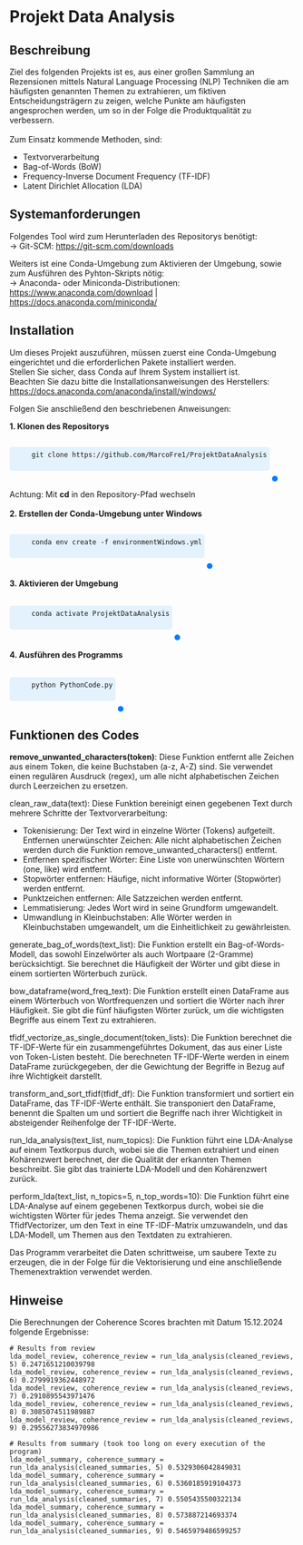# Projekt Data Analysis
## Beschreibung
Ziel des folgenden Projekts ist es, aus einer großen Sammlung an Rezensionen mittels Natural Language Processing (NLP) Techniken die am häufigsten genannten Themen zu extrahieren,
um fiktiven Entscheidungsträgern zu zeigen, 
welche Punkte am häufigsten angesprochen werden, um so in der Folge die Produktqualität zu verbessern.<br>
<br>
Zum Einsatz kommende Methoden, sind:<br>
- Textvorverarbeitung<br>
- Bag-of-Words (BoW)<br>
- Frequency-Inverse Document Frequency (TF-IDF)<br>
- Latent Dirichlet Allocation (LDA)<br>


## Systemanforderungen

Folgendes Tool wird zum Herunterladen des Repositorys benötigt:<br>
-> Git-SCM: https://git-scm.com/downloads<br>

Weiters ist eine Conda-Umgebung zum Aktivieren der Umgebung, sowie zum Ausführen des Pyhton-Skripts nötig:<br>
-> Anaconda- oder Miniconda-Distributionen: https://www.anaconda.com/download | https://docs.anaconda.com/miniconda/

## Installation

Um dieses Projekt auszuführen, müssen zuerst eine Conda-Umgebung eingerichtet und die erforderlichen Pakete installiert werden. <br>
Stellen Sie sicher, dass Conda auf Ihrem System installiert ist. <br>
Beachten Sie dazu bitte die Installationsanweisungen des Herstellers: https://docs.anaconda.com/anaconda/install/windows/

Folgen Sie anschließend den beschriebenen Anweisungen:

<b>1. Klonen des Repositorys</b><br>
<div>
  <pre style="display: inline-block; padding: 5px; background-color: #e3f2fd; border-radius: 5px;">
    <code id="command">git clone https://github.com/MarcoFre1/ProjektDataAnalysis</code>
  </pre>
  <button onclick="copyToClipboard()" style="background-color: #007BFF; color: white; padding: 5px; border: none; border-radius: 5px; cursor: pointer; display: inline-block; vertical-align: left;">
  </button>
</div>

Achtung: Mit <b>cd</b> in den Repository-Pfad wechseln
<br><br>
<b>2. Erstellen der Conda-Umgebung unter Windows</b>
<br>
<div>
  <pre style="display: inline-block; padding: 5px; background-color: #e3f2fd; border-radius: 5px;">
    <code id="command">conda env create -f environmentWindows.yml</code>
  </pre>
  <button onclick="copyToClipboard()" style="background-color: #007BFF; color: white; padding: 5px; border: none; border-radius: 5px; cursor: pointer; display: inline-block; vertical-align: left;">
  </button>
</div>
<br>
<b>3. Aktivieren der Umgebung</b>
<br><br>
<div>
  <pre style="display: inline-block; padding: 5px; background-color: #e3f2fd; border-radius: 5px;">
    <code id="command">conda activate ProjektDataAnalysis</code>
  </pre>
  <button onclick="copyToClipboard()" style="background-color: #007BFF; color: white; padding: 5px; border: none; border-radius: 5px; cursor: pointer; display: inline-block; vertical-align: left;">
  </button>
</div>
<br>
<b>4. Ausführen des Programms</b>
<br><br>
<div>
  <pre style="display: inline-block; padding: 5px; background-color: #e3f2fd; border-radius: 5px;">
    <code id="command">python PythonCode.py</code>
  </pre>
  <button onclick="copyToClipboard()" style="background-color: #007BFF; color: white; padding: 5px; border: none; border-radius: 5px; cursor: pointer; display: inline-block; vertical-align: left;">
  </button>
</div>

## Funktionen des Codes

<b>remove_unwanted_characters(token)</b>: Diese Funktion entfernt alle Zeichen aus einem Token, die keine Buchstaben (a-z, A-Z) sind. Sie verwendet einen regulären Ausdruck (regex), um alle nicht alphabetischen Zeichen durch Leerzeichen zu ersetzen.

clean_raw_data(text): Diese Funktion bereinigt einen gegebenen Text durch mehrere Schritte der Textvorverarbeitung:

- Tokenisierung: Der Text wird in einzelne Wörter (Tokens) aufgeteilt.
Entfernen unerwünschter Zeichen: Alle nicht alphabetischen Zeichen werden durch die Funktion remove_unwanted_characters() entfernt.
- Entfernen spezifischer Wörter: Eine Liste von unerwünschten Wörtern (one, like) wird entfernt.
- Stopwörter entfernen: Häufige, nicht informative Wörter (Stopwörter) werden entfernt.
- Punktzeichen entfernen: Alle Satzzeichen werden entfernt.
- Lemmatisierung: Jedes Wort wird in seine Grundform umgewandelt.
- Umwandlung in Kleinbuchstaben: Alle Wörter werden in Kleinbuchstaben umgewandelt, um die Einheitlichkeit zu gewährleisten.

generate_bag_of_words(text_list): Die Funktion erstellt ein Bag-of-Words-Modell, das sowohl Einzelwörter als auch Wortpaare (2-Gramme) berücksichtigt. Sie berechnet die Häufigkeit der Wörter und gibt diese in einem sortierten Wörterbuch zurück.

bow_dataframe(word_freq_text): Die Funktion erstellt einen DataFrame aus einem Wörterbuch von Wortfrequenzen und sortiert die Wörter nach ihrer Häufigkeit. Sie gibt die fünf häufigsten Wörter zurück, um die wichtigsten Begriffe aus einem Text zu extrahieren.

tfidf_vectorize_as_single_document(token_lists): Die Funktion berechnet die TF-IDF-Werte für ein zusammengeführtes Dokument, das aus einer Liste von Token-Listen besteht. Die berechneten TF-IDF-Werte werden in einem DataFrame zurückgegeben, der die Gewichtung der Begriffe in Bezug auf ihre Wichtigkeit darstellt.

transform_and_sort_tfidf(tfidf_df): Die Funktion transformiert und sortiert ein DataFrame, das TF-IDF-Werte enthält. Sie transponiert den DataFrame, benennt die Spalten um und sortiert die Begriffe nach ihrer Wichtigkeit in absteigender Reihenfolge der TF-IDF-Werte.

run_lda_analysis(text_list, num_topics): Die Funktion führt eine LDA-Analyse auf einem Textkorpus durch, wobei sie die Themen extrahiert und einen Kohärenzwert berechnet, der die Qualität der erkannten Themen beschreibt. Sie gibt das trainierte LDA-Modell und den Kohärenzwert zurück.

perform_lda(text_list, n_topics=5, n_top_words=10): Die Funktion führt eine LDA-Analyse auf einem gegebenen Textkorpus durch, wobei sie die wichtigsten Wörter für jedes Thema anzeigt. Sie verwendet den TfidfVectorizer, um den Text in eine TF-IDF-Matrix umzuwandeln, und das LDA-Modell, um Themen aus den Textdaten zu extrahieren.

Das Programm verarbeitet die Daten schrittweise, um saubere Texte zu erzeugen, die in der Folge für die Vektorisierung und eine anschließende Themenextraktion verwendet werden.


## Hinweise

Die Berechnungen der Coherence Scores brachten mit Datum 15.12.2024 folgende Ergebnisse:

    # Results from review
    lda_model_review, coherence_review = run_lda_analysis(cleaned_reviews, 5) 0.2471651210039798
    lda_model_review, coherence_review = run_lda_analysis(cleaned_reviews, 6) 0.2799919362448972
    lda_model_review, coherence_review = run_lda_analysis(cleaned_reviews, 7) 0.2910895543971476
    lda_model_review, coherence_review = run_lda_analysis(cleaned_reviews, 8) 0.3085074511989887
    lda_model_review, coherence_review = run_lda_analysis(cleaned_reviews, 9) 0.29556273834970986

    # Results from summary (took too long on every execution of the program)
    lda_model_summary, coherence_summary = run_lda_analysis(cleaned_summaries, 5) 0.5329306042849031
    lda_model_summary, coherence_summary = run_lda_analysis(cleaned_summaries, 6) 0.5360185919104373
    lda_model_summary, coherence_summary = run_lda_analysis(cleaned_summaries, 7) 0.5505435500322134
    lda_model_summary, coherence_summary = run_lda_analysis(cleaned_summaries, 8) 0.573887214693374
    lda_model_summary, coherence_summary = run_lda_analysis(cleaned_summaries, 9) 0.5465979486599257



